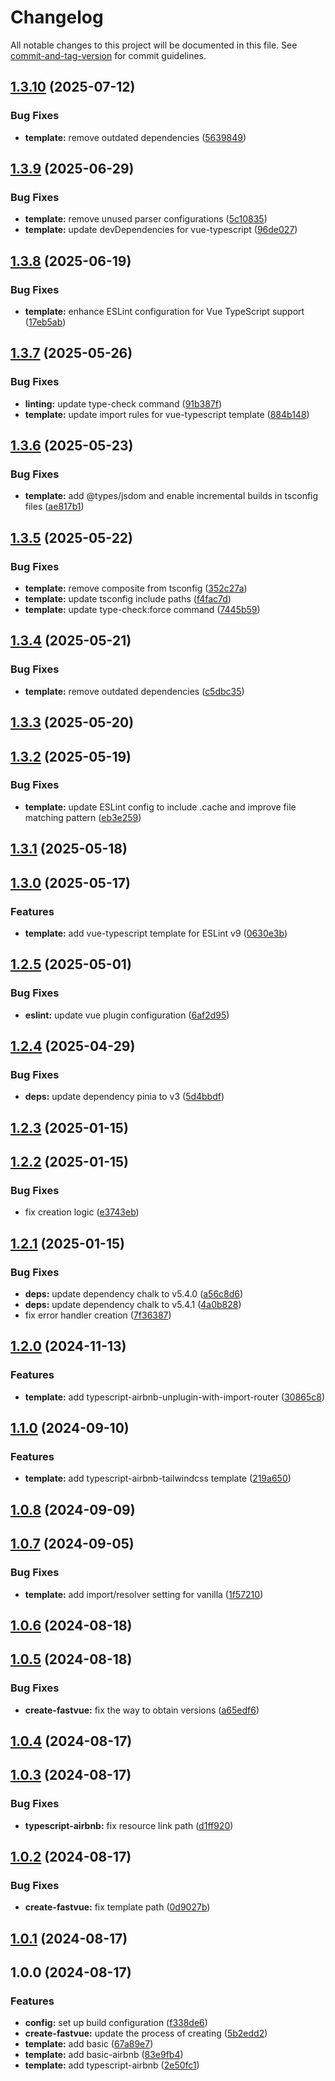 # Changelog

All notable changes to this project will be documented in this file. See [commit-and-tag-version](https://github.com/absolute-version/commit-and-tag-version) for commit guidelines.

## [1.3.10](https://github.com/bobosun0713/create-fastvue/compare/v1.3.9...v1.3.10) (2025-07-12)


### Bug Fixes

* **template:** remove outdated dependencies ([5639849](https://github.com/bobosun0713/create-fastvue/commit/5639849d1818f562ddac19fbdad7365df095d9d2))

## [1.3.9](https://github.com/bobosun0713/create-fastvue/compare/v1.3.8...v1.3.9) (2025-06-29)


### Bug Fixes

* **template:** remove unused parser configurations ([5c10835](https://github.com/bobosun0713/create-fastvue/commit/5c1083552ec7129f3534cc4436f7efe608420b00))
* **template:** update devDependencies for vue-typescript ([96de027](https://github.com/bobosun0713/create-fastvue/commit/96de027316a6efc92c1144f1bff3e8b6f332c933))

## [1.3.8](https://github.com/bobosun0713/create-fastvue/compare/v1.3.7...v1.3.8) (2025-06-19)


### Bug Fixes

* **template:** enhance ESLint configuration for Vue TypeScript support ([17eb5ab](https://github.com/bobosun0713/create-fastvue/commit/17eb5aba25a644ef1c4ba0699355421ccb976433))

## [1.3.7](https://github.com/bobosun0713/create-fastvue/compare/v1.3.6...v1.3.7) (2025-05-26)


### Bug Fixes

* **linting:** update type-check command ([91b387f](https://github.com/bobosun0713/create-fastvue/commit/91b387f5e4c41a6a9aed5ca9babaff15261d9a59))
* **template:** update import rules for vue-typescript template ([884b148](https://github.com/bobosun0713/create-fastvue/commit/884b148ba267d5e7739e68be78314ca48412f6cb))

## [1.3.6](https://github.com/bobosun0713/create-fastvue/compare/v1.3.5...v1.3.6) (2025-05-23)


### Bug Fixes

* **template:** add @types/jsdom and enable incremental builds in tsconfig files ([ae817b1](https://github.com/bobosun0713/create-fastvue/commit/ae817b1e7fc977f62e50a523313a8fa7a93ce7f9))

## [1.3.5](https://github.com/bobosun0713/create-fastvue/compare/v1.3.4...v1.3.5) (2025-05-22)


### Bug Fixes

* **template:** remove composite from tsconfig ([352c27a](https://github.com/bobosun0713/create-fastvue/commit/352c27ab3706817dc1c098218bf4bd6e9505037e))
* **template:** update tsconfig include paths ([f4fac7d](https://github.com/bobosun0713/create-fastvue/commit/f4fac7d7f419add8499c0b31bef9cc5a42875e43))
* **template:** update type-check:force command ([7445b59](https://github.com/bobosun0713/create-fastvue/commit/7445b594c32dcdb29acc44e49f14a7bd11325f55))

## [1.3.4](https://github.com/bobosun0713/create-fastvue/compare/v1.3.3...v1.3.4) (2025-05-21)


### Bug Fixes

* **template:** remove outdated dependencies ([c5dbc35](https://github.com/bobosun0713/create-fastvue/commit/c5dbc35d02f0b31160b7548626a92b2156cfb917))

## [1.3.3](https://github.com/bobosun0713/create-fastvue/compare/v1.3.2...v1.3.3) (2025-05-20)

## [1.3.2](https://github.com/bobosun0713/create-fastvue/compare/v1.3.1...v1.3.2) (2025-05-19)


### Bug Fixes

* **template:** update ESLint config to include .cache and improve file matching pattern ([eb3e259](https://github.com/bobosun0713/create-fastvue/commit/eb3e259f66103e307956c1e33eb5f40b56b5fcd7))

## [1.3.1](https://github.com/bobosun0713/create-fastvue/compare/v1.3.0...v1.3.1) (2025-05-18)

## [1.3.0](https://github.com/bobosun0713/create-fastvue/compare/v1.2.5...v1.3.0) (2025-05-17)


### Features

* **template:** add vue-typescript template for ESLint v9 ([0630e3b](https://github.com/bobosun0713/create-fastvue/commit/0630e3be255046709a2fddae591a9b523205e0c4))

## [1.2.5](https://github.com/bobosun0713/create-fastvue/compare/v1.2.4...v1.2.5) (2025-05-01)


### Bug Fixes

* **eslint:** update vue plugin configuration ([6af2d95](https://github.com/bobosun0713/create-fastvue/commit/6af2d95f60dca647941e7e354a0162e9c13e4f62))

## [1.2.4](https://github.com/bobosun0713/create-fastvue/compare/v1.2.3...v1.2.4) (2025-04-29)


### Bug Fixes

* **deps:** update dependency pinia to v3 ([5d4bbdf](https://github.com/bobosun0713/create-fastvue/commit/5d4bbdfbdaa9530b137bea623b0d7877061aaeeb))

## [1.2.3](https://github.com/bobosun0713/create-fastvue/compare/v1.2.2...v1.2.3) (2025-01-15)

## [1.2.2](https://github.com/bobosun0713/create-fastvue/compare/v1.2.1...v1.2.2) (2025-01-15)


### Bug Fixes

* fix creation logic ([e3743eb](https://github.com/bobosun0713/create-fastvue/commit/e3743eb4e344f8aa91cea6eb1ee87121aa29b448))

## [1.2.1](https://github.com/bobosun0713/create-fastvue/compare/v1.2.0...v1.2.1) (2025-01-15)


### Bug Fixes

* **deps:** update dependency chalk to v5.4.0 ([a56c8d6](https://github.com/bobosun0713/create-fastvue/commit/a56c8d6eaf143443c28169177e9aa7f353ddee37))
* **deps:** update dependency chalk to v5.4.1 ([4a0b828](https://github.com/bobosun0713/create-fastvue/commit/4a0b8284e0dfd4ee95558f964c51a89cdfb7a586))
* fix error handler creation ([7f36387](https://github.com/bobosun0713/create-fastvue/commit/7f363871b58c87c93e75fbe1a22ff0407b7d6bb0))

## [1.2.0](https://github.com/bobosun0713/create-fastvue/compare/v1.1.0...v1.2.0) (2024-11-13)


### Features

* **template:** add typescript-airbnb-unplugin-with-import-router ([30865c8](https://github.com/bobosun0713/create-fastvue/commit/30865c8cbb6f1d5d0de3e9611f61dcad7fc068fa))

## [1.1.0](https://github.com/bobosun0713/create-fastvue/compare/v1.0.8...v1.1.0) (2024-09-10)


### Features

* **template:** add typescript-airbnb-tailwindcss template ([219a650](https://github.com/bobosun0713/create-fastvue/commit/219a650bd7584f441d6164426e60da5ebbc379ad))

## [1.0.8](https://github.com/bobosun0713/create-fastvue/compare/v1.0.7...v1.0.8) (2024-09-09)

## [1.0.7](https://github.com/bobosun0713/create-fastvue/compare/v1.0.6...v1.0.7) (2024-09-05)


### Bug Fixes

* **template:** add import/resolver setting for vanilla ([1f57210](https://github.com/bobosun0713/create-fastvue/commit/1f572107e461cd407494086162462525a95807e6))

## [1.0.6](https://github.com/bobosun0713/create-fastvue/compare/v1.0.5...v1.0.6) (2024-08-18)

## [1.0.5](https://github.com/bobosun0713/create-fastvue/compare/v1.0.4...v1.0.5) (2024-08-18)


### Bug Fixes

* **create-fastvue:** fix the way to obtain versions ([a65edf6](https://github.com/bobosun0713/create-fastvue/commit/a65edf69950438a56a1ca02be534dbf963c923bc))

## [1.0.4](https://github.com/bobosun0713/create-fastvue/compare/v1.0.3...v1.0.4) (2024-08-17)

## [1.0.3](https://github.com/bobosun0713/create-fastvue/compare/v1.0.2...v1.0.3) (2024-08-17)


### Bug Fixes

* **typescript-airbnb:** fix resource link path ([d1ff920](https://github.com/bobosun0713/create-fastvue/commit/d1ff920754d6200b6f22b446954a42caced0603c))

## [1.0.2](https://github.com/bobosun0713/create-fastvue/compare/v1.0.1...v1.0.2) (2024-08-17)


### Bug Fixes

* **create-fastvue:** fix template path ([0d9027b](https://github.com/bobosun0713/create-fastvue/commit/0d9027b9a904edb4ee4056c40c67dcd668419822))

## [1.0.1](https://github.com/bobosun0713/create-fastvue/compare/v1.0.0...v1.0.1) (2024-08-17)

## 1.0.0 (2024-08-17)

### Features

- **config:** set up build configuration ([f338de6](https://github.com/bobosun0713/create-fastvue/commit/f338de607d7a7111a3eeab25a24ce9b62f0b1600))
- **create-fastvue:** update the process of creating ([5b2edd2](https://github.com/bobosun0713/create-fastvue/commit/5b2edd23f2dc35664d3bc164392df4d0b230081d))
- **template:** add basic ([67a89e7](https://github.com/bobosun0713/create-fastvue/commit/67a89e79fba1cd078de81e15bc7ce76c1698dfdc))
- **template:** add basic-airbnb ([83e9fb4](https://github.com/bobosun0713/create-fastvue/commit/83e9fb44a5cdffb944f6f7e98c339bb50d5f6813))
- **template:** add typescript-airbnb ([2e50fc1](https://github.com/bobosun0713/create-fastvue/commit/2e50fc11bc87a2d30f08bc2e218e6d527be06753))
